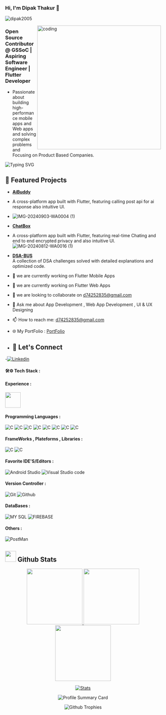 
### Hi, I'm Dipak Thakur 👋
<p align="left"> <img src="https://komarev.com/ghpvc/?username=dipak2005&label=Profile%20views&color=0e75b6&style=flat" alt="dipak2005" /> </p>
<img align="right" alt="coding" width="400"  src="https://user-images.githubusercontent.com/75851313/151668395-5591532b-28da-46a6-9476-7c9694bcb60e.gif">

###  Open Source Contributor @ GSSoC | Aspiring Software Engineer | Flutter Developer 
-  Passionate about building high-performance mobile apps and Web apps and solving complex problems and Focusing on Product Based Companies.



![Typing SVG](https://readme-typing-svg.herokuapp.com?font=comfortaa&color=ffffff&size=25&width=500&lines=AppDeveloper;WebAppDeveloper;UIUXDesigner)

## 🚀 Featured Projects

- [**AiBuddy**](https://github.com/dipak2005/aibuddy)  
- A cross-platform app built with Flutter, featuring calling post api for ai response  also  intuitive UI.
- ![IMG-20240903-WA0004 (1)](https://github.com/user-attachments/assets/91be8d49-6ed3-4a83-8522-f7beae6cb3f5)

- [**ChatBox**](https://github.com/dipak2005/chatbox)  
- A cross-platform app built with Flutter, featuring real-time Chating  and end to end encrypted privacy and also  intuitive UI. 
![IMG-20240812-WA0016 (1)](https://github.com/user-attachments/assets/02eeff47-c970-4721-9576-db05355ceacc)

- [**DSA-BUS**](https://github.com/dipak2005/DSA-BUS)  
  A collection of DSA challenges solved with detailed explanations and optimized code.

- 🔭 we are currently working on Flutter Mobile Apps 
- 🌱 we are currently working on Flutter Web Apps
- 👯 we are looking to collaborate on d74252835@gmail.com
- 💬 Ask me about App Development , Web App Development , UI & UX Designing
- 📫 How to reach me: d74252835@gmail.com
- 🌐 My PortFolio :  [PortFolio](https://dipak2005.github.io/)
- ## 🤝 Let's Connect
-[![Linkedin](https://img.shields.io/badge/LinkedIn-0077B5?style=for-the-badge&logo=linkedin&logoColor=white&link=https://www.linkedin.com/in/radhika-malpani-30832b22a/)](https://www.linkedin.com/in/dipak-thakur05/)
  
#### 🛠⚙️ Tech Stack :

#### Experience :
 <img height = "50px"  width = "50px" src="https://repository-images.githubusercontent.com/331823142/9764a900-5c8e-11eb-9f94-da2a01385e83" />

#### Programming Languages :

![C](https://skillicons.dev/icons?i=c)
![C](https://skillicons.dev/icons?i=cpp)
![C](https://skillicons.dev/icons?i=dart)
![C](https://skillicons.dev/icons?i=java)
![C](https://skillicons.dev/icons?i=php)
![C](https://skillicons.dev/icons?i=html)
![C](https://skillicons.dev/icons?i=css)
![C](https://skillicons.dev/icons?i=javascript)




#### FrameWorks , Plateforms , Libraries :

![C](https://skillicons.dev/icons?i=flutter)
![C](https://skillicons.dev/icons?i=figma)

#### Favorite IDE'S/Editors :

![Android Studio](https://skillicons.dev/icons?i=androidstudio)
![Visual Studio code](https://skillicons.dev/icons?i=vscode)

#### Version Controller :

![Git](https://skillicons.dev/icons?i=git)
![Github](https://skillicons.dev/icons?i=github)

#### DataBases :

![MY SQL](https://skillicons.dev/icons?i=mysql)
![FIREBASE](https://skillicons.dev/icons?i=firebase)

#### Others :
![PostMan](https://skillicons.dev/icons?i=postman)


## <img src="https://media.giphy.com/media/iY8CRBdQXODJSCERIr/giphy.gif" width="35"><b> Github Stats </b>

<p align="center">
  <a href="https://github.com/dipak2005">
  <img height ="180em" src="https://github-readme-stats-eight-theta.vercel.app/api?username=dipak2005&show_icons=true&theme=algolia&include_all_commits=true&count_public=true"/>
    <img height ="180em" src="https://github-readme-stats-eight-theta.vercel.app/api/top-langs/?username=dipak2005&layout=compact&langs_count=5&theme=algolia"/>
    <img  height ="180em" src="https://github-readme-streak-stats.herokuapp.com/?user=dipak2005&theme=algolia" />
   

  </a>
</p>
 


<p align="center">
  <a href="https://github.com/dipak2005">
     <img  src="https://github-stats-alpha.vercel.app/api/?username=dipak2005&cc=FFF1FF&tc=333333&ic=488BDA"alt ="Stats"/>
  </a>
</p>

<p align="center">
      <img  src="https://github-profile-summary-cards.vercel.app/api/cards/profile-details?username=dipak2005&theme=algolia"alt="Profile Summary Card"/>
</p>


<p align="center">
      <img  src="https://github-profile-trophy.vercel.app/?username=dipak2005&theme=tokyonight"alt ="Github Trophies"/>
</p>

